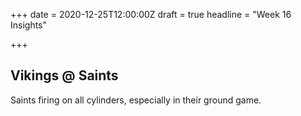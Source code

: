 +++
date = 2020-12-25T12:00:00Z
draft = true
headline = "Week 16 Insights"

+++
## Vikings @ Saints

Saints firing on all cylinders, especially in their ground game.